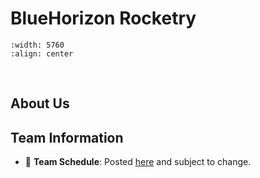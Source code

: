 # BlueHorizon Rocketry

```{image} ./pictures/BlueHorizonteampic.jpg  
:width: 5760  
:align: center  
```  
<br>

## About Us 



## Team Information
- 📆 **Team Schedule**: Posted [here](schedule.md) and subject to change.

